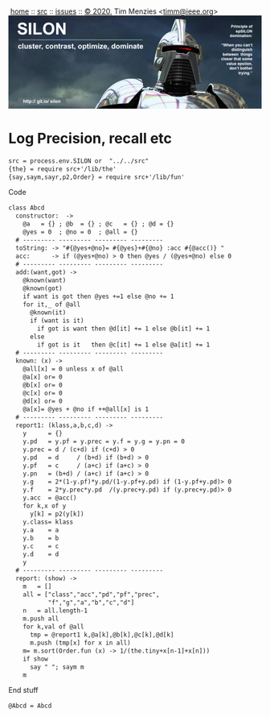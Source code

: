 <a name=top></a><p>       
&nbsp;[home](http://git.io/silon) ::
[src](https://github.com/timm/silon/raw/master/src) ::
[issues](http://git.io/silon) ::
<a href="https://github.com/timm/silon/raw/master/raw/master/LICENSE.md">&copy; 2020</a>,
Tim Menzies
<<a href="mailto:timm@ieee.org">timm&commat;ieee.org</a>>
<br>
[<img width=900 src="https://github.com/timm/silon/raw/master/etc/img/banner.jpg">](http://git.io/silon)<br>

# Log Precision, recall etc

    src = process.env.SILON or  "../../src" 
    {the} = require src+'/lib/the'
    {say,saym,sayr,p2,Order} = require src+'/lib/fun'

Code

    class Abcd
      constructor:  ->
        @a   = {} ; @b  = {} ; @c   = {} ; @d = {}
        @yes = 0  ; @no = 0  ; @all = {}
      # --------- --------- --------- ---------
      toString: -> "#{@yes+@no}= #{@yes}+#{@no} :acc #{@acc()} "
      acc:      -> if (@yes+@no) > 0 then @yes / (@yes+@no) else 0
      # --------- --------- --------- ---------
      add:(want,got) ->
        @known(want)
        @known(got)
        if want is got then @yes +=1 else @no += 1
        for it,_ of @all
          @known(it)
          if (want is it)
            if got is want then @d[it] += 1 else @b[it] += 1
          else
            if got is it   then @c[it] += 1 else @a[it] += 1
      # --------- --------- --------- ---------
      known: (x) ->
        @all[x] = 0 unless x of @all
        @a[x] or= 0
        @b[x] or= 0
        @c[x] or= 0
        @d[x] or= 0
        @a[x]= @yes + @no if ++@all[x] is 1
      # --------- --------- --------- ---------
      report1: (klass,a,b,c,d) ->
        y      = {}
        y.pd   = y.pf = y.prec = y.f = y.g = y.pn = 0
        y.prec = d / (c+d) if (c+d) > 0
        y.pd   = d     / (b+d) if (b+d) > 0
        y.pf   = c     / (a+c) if (a+c) > 0
        y.pn   = (b+d) / (a+c) if (a+c) > 0
        y.g    = 2*(1-y.pf)*y.pd/(1-y.pf+y.pd) if (1-y.pf+y.pd)> 0
        y.f    = 2*y.prec*y.pd  /(y.prec+y.pd) if (y.prec+y.pd)> 0
        y.acc  = @acc()
        for k,x of y
          y[k] = p2(y[k])
        y.class= klass
        y.a    = a
        y.b    = b
        y.c    = c
        y.d    = d
        y
      # --------- --------- --------- ---------
      report: (show) ->
        m   = []
        all = ["class","acc","pd","pf","prec",
               "f","g","a","b","c","d"]
        n   = all.length-1
        m.push all
        for k,val of @all
          tmp = @report1 k,@a[k],@b[k],@c[k],@d[k]
          m.push (tmp[x] for x in all)
        m= m.sort(Order.fun (x) -> 1/(the.tiny+x[n-1]+x[n]))
        if show 
          say " "; saym m
        m

End stuff

    @Abcd = Abcd



